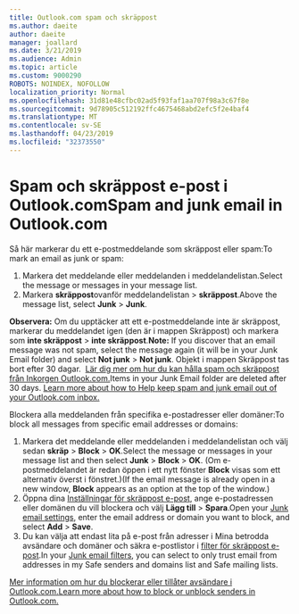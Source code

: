 ```yaml
---
title: Outlook.com spam och skräppost
ms.author: daeite
author: daeite
manager: joallard
ms.date: 3/21/2019
ms.audience: Admin
ms.topic: article
ms.custom: 9000290
ROBOTS: NOINDEX, NOFOLLOW
localization_priority: Normal
ms.openlocfilehash: 31d81e48cfbc02ad5f93faf1aa707f98a3c67f8e
ms.sourcegitcommit: 9d78905c512192ffc4675468abd2efc5f2e4baf4
ms.translationtype: MT
ms.contentlocale: sv-SE
ms.lasthandoff: 04/23/2019
ms.locfileid: "32373550"
---
```

# <a name="spam-and-junk-email-in-outlookcom"></a><span data-ttu-id="d0f58-102">Spam och skräppost e-post i Outlook.com</span><span class="sxs-lookup"><span data-stu-id="d0f58-102">Spam and junk email in Outlook.com</span></span>

<span data-ttu-id="d0f58-103">Så här markerar du ett e-postmeddelande som skräppost eller spam:</span><span class="sxs-lookup"><span data-stu-id="d0f58-103">To mark an email as junk or spam:</span></span>

1. <span data-ttu-id="d0f58-104">Markera det meddelande eller meddelanden i meddelandelistan.</span><span class="sxs-lookup"><span data-stu-id="d0f58-104">Select the message or messages in your message list.</span></span>
1. <span data-ttu-id="d0f58-105">Markera **skräppost**ovanför meddelandelistan > **skräppost**.</span><span class="sxs-lookup"><span data-stu-id="d0f58-105">Above the message list, select **Junk** > **Junk**.</span></span>

<span data-ttu-id="d0f58-106">**Observera:** Om du upptäcker att ett e-postmeddelande inte är skräppost, markerar du meddelandet igen (den är i mappen Skräppost) och markera som **inte skräppost** > **inte skräppost**.</span><span class="sxs-lookup"><span data-stu-id="d0f58-106">**Note:** If you discover that an email message was not spam, select the message again (it will be in your Junk Email folder) and select **Not junk** > **Not junk**.</span></span> <span data-ttu-id="d0f58-107">Objekt i mappen Skräppost tas bort efter 30 dagar.  [Lär dig mer om hur du kan hålla spam och skräppost från Inkorgen Outlook.com.](https://support.office.com/article/a3ece97b-82f8-4a5e-9ac3-e92fa6427ae4)</span><span class="sxs-lookup"><span data-stu-id="d0f58-107">Items in your Junk Email folder are deleted after 30 days. [Learn more about how to Help keep spam and junk email out of your Outlook.com inbox.](https://support.office.com/article/a3ece97b-82f8-4a5e-9ac3-e92fa6427ae4)</span></span>

<span data-ttu-id="d0f58-108">Blockera alla meddelanden från specifika e-postadresser eller domäner:</span><span class="sxs-lookup"><span data-stu-id="d0f58-108">To block all messages from specific email addresses or domains:</span></span>

1. <span data-ttu-id="d0f58-109">Markera det meddelande eller meddelanden i meddelandelistan och välj sedan **skräp** > **Block** > **OK**.</span><span class="sxs-lookup"><span data-stu-id="d0f58-109">Select the message or messages in your message list and then select **Junk** > **Block** > **OK**.</span></span> <span data-ttu-id="d0f58-110">(Om e-postmeddelandet är redan öppen i ett nytt fönster **Block** visas som ett alternativ överst i fönstret.)</span><span class="sxs-lookup"><span data-stu-id="d0f58-110">(If the email message is already open in a new window, **Block** appears as an option at the top of the window.)</span></span>
1. <span data-ttu-id="d0f58-111">Öppna dina [Inställningar för skräppost e-post](https://outlook.live.com/mail/options/mail/junkEmail/blockedSendersAndDomainsV2), ange e-postadressen eller domänen du vill blockera och välj **Lägg till** > **Spara**.</span><span class="sxs-lookup"><span data-stu-id="d0f58-111">Open your [Junk email settings](https://outlook.live.com/mail/options/mail/junkEmail/blockedSendersAndDomainsV2), enter the email address or domain you want to block, and select **Add** > **Save**.</span></span>
1. <span data-ttu-id="d0f58-112">Du kan välja att endast lita på e-post från adresser i Mina betrodda avsändare och domäner och säkra e-postlistor i [filter för skräppost e-post](https://outlook.live.com/mail/options/mail/junkEmail/filtersOption).</span><span class="sxs-lookup"><span data-stu-id="d0f58-112">In your [Junk email filters](https://outlook.live.com/mail/options/mail/junkEmail/filtersOption), you can select to only trust email from addresses in my Safe senders and domains list and Safe mailing lists.</span></span>

[<span data-ttu-id="d0f58-113">Mer information om hur du blockerar eller tillåter avsändare i Outlook.com.</span><span class="sxs-lookup"><span data-stu-id="d0f58-113">Learn more about how to block or unblock senders in Outlook.com.</span></span>](https://support.office.com/article/afba1c94-77bb-4f50-8b85-057cf52f4d5e)